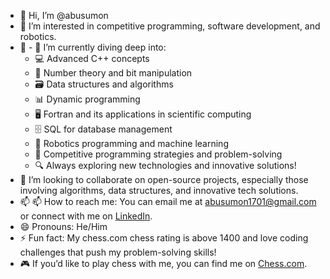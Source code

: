- 👋 Hi, I’m @abusumon
- 👀 I’m interested in competitive programming, software development, and robotics.
- 🌱 - 🌱 I’m currently diving deep into:
  - 💻 Advanced C++ concepts
  - 🧮 Number theory and bit manipulation
  - 🗃️ Data structures and algorithms
  - 📊 Dynamic programming
  - 🖥️ Fortran and its applications in scientific computing
  - 🗄️ SQL for database management
  - 🤖 Robotics programming and machine learning
  - 🔧 Competitive programming strategies and problem-solving
  - 🔍 Always exploring new technologies and innovative solutions!
- 💞️ I’m looking to collaborate on open-source projects, especially those involving algorithms, data structures, and innovative tech solutions.
- 📫 📫 How to reach me: You can email me at [abusumon1701@gmail.com](mailto:abusumon1701@gmail.com) or connect with me on [LinkedIn](https://www.linkedin.com/in/abu-bakkar-siddik-491123212).
- 😄 Pronouns: He/Him
- ⚡ Fun fact: My chess.com chess rating is above 1400 and love coding challenges that push my problem-solving skills!
- 🎮 If you’d like to play chess with me, you can find me on [Chess.com](https://www.chess.com/member/sumon40).

<!---
abusumon/abusumon is a ✨ special ✨ repository because its `README.md` (this file) appears on your GitHub profile.
You can click the Preview link to take a look at your changes.
--->
